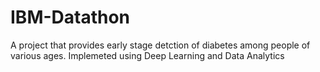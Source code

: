 # IBM-Datathon
A project that provides early stage detction of diabetes among people of various ages. Implemeted using Deep Learning and Data Analytics
